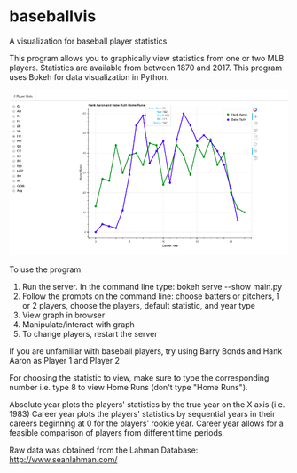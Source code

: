 # baseballvis
A  visualization for baseball player statistics

This program allows you to graphically view statistics from one or two MLB players. 
Statistics are available from between 1870 and 2017.
This program uses Bokeh for data visualization in Python.

![HR Graph](hr_br.png)


To use the program:
1. Run the server. In the command line type: bokeh serve --show main.py
2. Follow the prompts on the command line: choose batters or pitchers, 1 or 2 players, choose the players, default statistic, and year type
3. View graph in browser
4. Manipulate/interact with graph
5. To change players, restart the server


If you are unfamiliar with baseball players, try using Barry Bonds and Hank Aaron as Player 1 and Player 2

For choosing the statistic to view, make sure to type the corresponding number i.e. type 8 to view Home Runs (don't type "Home Runs").


Absolute year plots the players' statistics by the true year on the X axis (i.e. 1983)
Career year plots the players' statistics by sequential years in their careers beginning at 0 for the players' rookie year.
Career year allows for a feasible comparison of players from different time periods.

Raw data was obtained from the Lahman Database: http://www.seanlahman.com/

